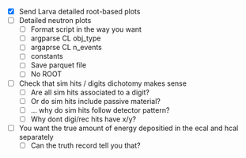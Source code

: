 - [x] Send Larva detailed root-based plots
- [ ] Detailed neutron plots
  - [ ] Format script in the way you want
  - [ ] argparse CL obj_type
  - [ ] argaprse CL n_events
  - [ ] constants
  - [ ] Save parquet file
  - [ ] No ROOT
- [ ] Check that sim hits / digits dichotomy makes sense
  - [ ] Are all sim hits associated to a digit?
  - [ ] Or do sim hits include passive material?
  - [ ] ... why do sim hits follow detector pattern?
  - [ ] Why dont digi/rec hits have x/y?
- [ ] You want the true amount of energy depositied in the ecal and hcal separately
  - [ ] Can the truth record tell you that?
